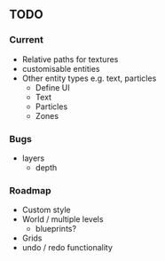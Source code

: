 
## TODO

### Current
- Relative paths for textures
- customisable entities
- Other entity types e.g. text, particles
  - Define UI
  - Text
  - Particles
  - Zones

### Bugs
- layers
  - depth

### Roadmap
- Custom style
- World / multiple levels
  - blueprints?
- Grids
- undo / redo functionality

